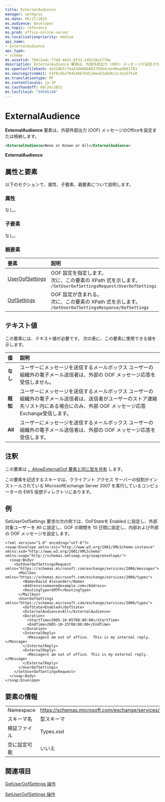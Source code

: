 ```yaml
---
title: ExternalAudience
manager: sethgros
ms.date: 09/17/2015
ms.audience: Developer
ms.topic: reference
ms.prod: office-online-server
ms.localizationpriority: medium
api_name:
- ExternalAudience
api_type:
- schema
ms.assetid: 79dc2a4c-f7dd-46d1-8f31-149116e1f76e
description: ExternalAudience 要素は、外部外部出力 (OOF) メッセージが送信されるOfficeを設定または格納します。
ms.openlocfilehash: da318bfcf4a43d880b86379364c6e40aa9861f83
ms.sourcegitcommit: 54f6cd5a704b36b76d110ee53a6d6c1c3e15f5a9
ms.translationtype: MT
ms.contentlocale: ja-JP
ms.lasthandoff: 09/24/2021
ms.locfileid: "59545140"
---
```

# <a name="externalaudience"></a>ExternalAudience

**ExternalAudience** 要素は、外部外部出力 (OOF) メッセージのOfficeを設定または格納します。 
  
```xml
<ExternalAudience>None or Known or All</ExternalAudience>
```

 **ExternalAudience**
## <a name="attributes-and-elements"></a>属性と要素

以下のセクションで、属性、子要素、親要素について説明します。
  
### <a name="attributes"></a>属性

なし。
  
### <a name="child-elements"></a>子要素

なし。
  
### <a name="parent-elements"></a>親要素

|**要素**|**説明**|
|:-----|:-----|
|[UserOofSettings](useroofsettings.md) <br/> |OOF 設定を指定します。  <br/> 次に、この要素の XPath 式を示します。  <br/>  `/SetUserOofSettingsRequest/UserOofSettings` <br/> |
|[OofSettings](oofsettings.md) <br/> |OOF 設定が含まれる。  <br/> 次に、この要素の XPath 式を示します。  <br/>  `/GetUserOofSettingsResponse/OofSettings` <br/> |
   
## <a name="text-value"></a>テキスト値

この要素には、テキスト値が必要です。 次の表に、この要素に使用できる値を示します。
  
|**値**|**説明**|
|:-----|:-----|
|**なし** <br/> |ユーザーにメッセージを送信するメールボックス ユーザーの組織外の電子メール送信者は、外部の OOF メッセージ応答を受信しません。  <br/> |
|**既知** <br/> |ユーザーにメッセージを送信するメールボックス ユーザーの組織外の電子メール送信者は、送信者がユーザーのストア連絡先リスト内にある場合にのみ、外部 OOF メッセージ応答Exchange受信します。  <br/> |
|**All** <br/> |ユーザーにメッセージを送信するメールボックス ユーザーの組織外の電子メール送信者は、外部の OOF メッセージ応答を受信します。  <br/> |
   
## <a name="remarks"></a>注釈

この要素は [、AllowExternalOof 要素と同じ型を共有](allowexternaloof.md) します。 
  
この要素を記述するスキーマは、クライアント アクセス サーバーの役割がインストールされている MicrosoftExchange Server 2007 を実行しているコンピューターの EWS 仮想ディレクトリにあります。
  
## <a name="example"></a>例

SetUserOofSettings 要求の次の例では、OoFStateを Enabled に設定し、外部対象ユーザーを All に設定し、OOF の期間を 10 日間に設定し、内部および外部の OOF メッセージを設定します。
  
```
<?xml version="1.0" encoding="utf-8"?>
<soap:Envelope xmlns:xsi="http://www.w3.org/2001/XMLSchema-instance" xmlns:xsd="http://www.w3.org/2001/XMLSchema" xmlns:soap="http://schemas.xmlsoap.org/soap/envelope/">
  <soap:Body>
    <SetUserOofSettingsRequest xmlns="https://schemas.microsoft.com/exchange/services/2006/messages">
      <Mailbox xmlns="https://schemas.microsoft.com/exchange/services/2006/types">
        <Name>David Alexander</Name>
        <Address>someone@example.com</Address>
        <RoutingType>SMTP</RoutingType>
      </Mailbox>
      <UserOofSettings xmlns="https://schemas.microsoft.com/exchange/services/2006/types">
        <OofState>Enabled</OofState>
        <ExternalAudience>All</ExternalAudience>
        <Duration>
          <StartTime>2005-10-05T00:00:00</StartTime>
          <EndTime>2005-10-25T00:00:00</EndTime>
        </Duration>
        <InternalReply>
          <Message>I am out of office.  This is my internal reply.</Message>
        </InternalReply>
        <ExternalReply>
          <Message>I am out of office. This is my external reply.</Message>
        </ExternalReply>
      </UserOofSettings>
    </SetUserOofSettingsRequest>
  </soap:Body>
</soap:Envelope>
```

## <a name="element-information"></a>要素の情報

|||
|:-----|:-----|
|Namespace  <br/> |https://schemas.microsoft.com/exchange/services/2006/types  <br/> |
|スキーマ名  <br/> |型スキーマ  <br/> |
|検証ファイル  <br/> |Types.xsd  <br/> |
|空に設定可能  <br/> |いいえ  <br/> |
   
## <a name="see-also"></a>関連項目



[GetUserOofSettings 操作](getuseroofsettings-operation.md)
  
[SetUserOofSettings 操作](setuseroofsettings-operation.md)

